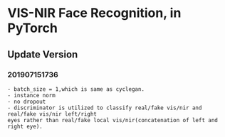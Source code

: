 # VIS-NIR Face Recognition, in PyTorch

## Update Version

### 201907151736
    - batch_size = 1,which is same as cyclegan.
    - instance norm
    - no dropout
    - discriminator is utilized to classify real/fake vis/nir and real/fake vis/nir left/right
    eyes rather than real/fake local vis/nir(concatenation of left and right eye).
